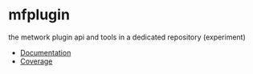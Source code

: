 # mfplugin

the metwork plugin api and tools in a dedicated repository (experiment)

- [Documentation](https://metwork-framework.org/pub/misc/mfplugin/doc/)
- [Coverage](https://metwork-framework.org/pub/misc/mfplugin/coverage/)

